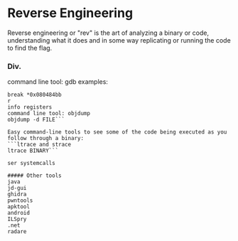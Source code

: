 # Reverse Engineering

Reverse engineering or "rev" is the art of analyzing a binary or code, understanding what it does and in some way replicating or running the code to find the flag.

### Div.

command line tool: gdb
examples:
```disassemble function1
break *0x080484bb
r
info registers
command line tool: objdump
objdump -d FILE```

Easy command-line tools to see some of the code being executed as you follow through a binary:
```ltrace and strace
ltrace BINARY```

ser systemcalls

##### Other tools
java
jd-gui
ghidra
pwntools
apktool
android
ILSpry
.net
radare